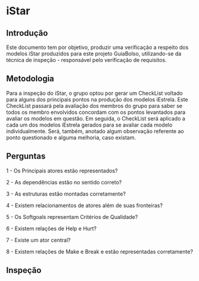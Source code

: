 # iStar

## Introdução

Este documento tem por objetivo, produzir uma verificação a respeito dos modelos
iStar produzidos para este projeto GuiaBolso, utilizando-se da técnica de inspeção - responsável pelo verificação de requisitos.

## Metodologia

Para a inspeção do iStar, o grupo optou por gerar um CheckList voltado para 
alguns dos principais pontos na produção dos modelos iEstrela. Este CheckList
passará pela avaliação dos membros do grupo para saber se todos os membro 
envolvidos concordam com os pontos levantados para avaliar os modelos em questão.
Em seguida, o CheckList será aplicado a cada um dos modelos iEstrela gerados 
para se avaliar cada modelo individualmente. Será, também, anotado algum observação referente ao ponto questionado e alguma melhoria, caso existam.

## Perguntas

1 - Os Principais atores estão representados?

2 - As dependências estão no sentido correto?

3 - As estruturas estão montadas corretamente?

4 - Existem relacionamentos de atores além de suas fronteiras?

5 - Os Softgoals representam Critérios de Qualidade?

6 - Existem relações de Help e Hurt?

7 - Existe um ator central?

8 - Existem relações de Make e Break e estão representadas corretamente?

## Inspeção

### 